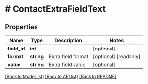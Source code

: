 # # ContactExtraFieldText

## Properties

Name | Type | Description | Notes
------------ | ------------- | ------------- | -------------
**field_id** | **int** |  | [optional] 
**format** | **string** | Extra field format | [optional] [readonly] 
**value** | **string** | Extra field value | [optional] 

[[Back to Model list]](../../README.md#documentation-for-models) [[Back to API list]](../../README.md#documentation-for-api-endpoints) [[Back to README]](../../README.md)


